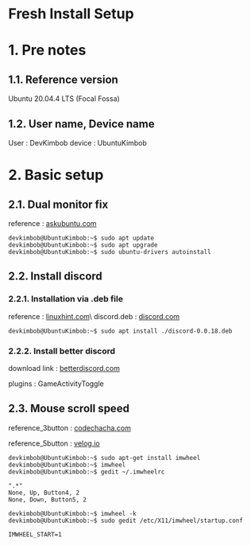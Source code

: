 Fresh Install Setup
===

# 1. Pre notes
## 1.1. Reference version
Ubuntu 20.04.4 LTS (Focal Fossa)

## 1.2. User name, Device name
User : DevKimbob
device : UbuntuKimbob

# 2. Basic setup
## 2.1. Dual monitor fix
reference : [askubuntu.com](https://askubuntu.com/questions/1230924/ubuntu-20-04-does-not-recognize-second-monitor, "https://askubuntu.com/questions/1230924/ubuntu-20-04-does-not-recognize-second-monitor")
```console
devkimbob@UbuntuKimbob:~$ sudo apt update
devkimbob@UbuntuKimbob:~$ sudo apt upgrade
devkimbob@UbuntuKimbob:~$ sudo ubuntu-drivers autoinstall
```

## 2.2. Install discord
### 2.2.1. Installation via .deb file
reference : [linuxhint.com](https://linuxhint.com/install-discord-ubuntu22-04/, "https://linuxhint.com/install-discord-ubuntu22-04/")\
discord.deb : [discord.com](https://discord.com/download, "https://discord.com/download")
```console
devkimbob@UbuntuKimbob:~$ sudo apt install ./discord-0.0.18.deb
```

### 2.2.2. Install better discord
download link : [betterdiscord.com](https://betterdiscord.app/, "https://betterdiscord.app/")

plugins : GameActivityToggle

## 2.3. Mouse scroll speed
reference_3button : [codechacha.com](https://codechacha.com/ko/linux-imwheel/, "https://codechacha.com/ko/linux-imwheel/")

reference_5button : [velog.io](https://velog.io/@ruby/Ubuntu%EC%97%90%EC%84%9C-imwheel%EB%A1%9C-%EC%8A%A4%ED%81%AC%EB%A1%A4-%EC%86%8D%EB%8F%84-%EC%A1%B0%EC%A0%88, "https://velog.io/@ruby/Ubuntu%EC%97%90%EC%84%9C-imwheel%EB%A1%9C-%EC%8A%A4%ED%81%AC%EB%A1%A4-%EC%86%8D%EB%8F%84-%EC%A1%B0%EC%A0%88")
```console
devkimbob@UbuntuKimbob:~$ sudo apt-get install imwheel
devkimbob@UbuntuKimbob:~$ imwheel
devkimbob@UbuntuKimbob:~$ gedit ~/.imwheelrc

".*"
None, Up, Button4, 2
None, Down, Button5, 2

devkimbob@UbuntuKimbob:~$ imwheel -k
devkimbob@UbuntuKimbob:~$ sudo gedit /etc/X11/imwheel/startup.conf

IMWHEEL_START=1

```